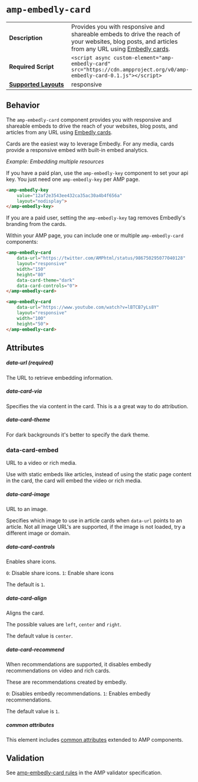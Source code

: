 <!--
Copyright 2018 The AMP HTML Authors. All Rights Reserved.

Licensed under the Apache License, Version 2.0 (the "License");
you may not use this file except in compliance with the License.
You may obtain a copy of the License at

      http://www.apache.org/licenses/LICENSE-2.0

Unless required by applicable law or agreed to in writing, software
distributed under the License is distributed on an "AS-IS" BASIS,
WITHOUT WARRANTIES OR CONDITIONS OF ANY KIND, either express or implied.
See the License for the specific language governing permissions and
limitations under the License.
-->

# <a name="`amp-embedly-card`"></a> `amp-embedly-card`

<table>
  <tr>
    <td width="40%"><strong>Description</strong></td>
    <td>Provides you with responsive and shareable embeds to drive the reach of your websites, blog posts, and articles from any URL using <a href="http://docs.embed.ly/docs/cards">Embedly cards</a>.</td>
  </tr>
  <tr>
    <td width="40%"><strong>Required Script</strong></td>
    <td><code>&lt;script async custom-element="amp-embedly-card" src="https://cdn.ampproject.org/v0/amp-embedly-card-0.1.js">&lt;/script></code></td>
  </tr>
  <tr>
    <td class="col-fourty"><strong><a href="https://www.ampproject.org/docs/guides/responsive/control_layout.html">Supported Layouts</a></strong></td>
    <td>responsive</td>
  </tr>
</table>

## Behavior

The `amp-embedly-card` component provides you with responsive and shareable embeds to drive the reach of your websites, 
blog posts, and articles from any URL using <a href="http://docs.embed.ly/docs/cards">Embedly cards</a>.

Cards are the easiest way to leverage Embedly. For any media, cards provide a responsive embed with built-in embed analytics.

*Example: Embedding multiple resources*

If you have a paid plan, use the `amp-embedly-key` component to set your api key. 
You just need one `amp-embedly-key` per AMP page.

```html
<amp-embedly-key
    value="12af2e3543ee432ca35ac30a4b4f656a"
    layout="nodisplay">
</amp-embedly-key>
```

If you are a paid user, setting the `amp-embedly-key` tag removes Embedly's branding from the cards.

Within your AMP page, you can include one or multiple `amp-embedly-card` components:

```html
<amp-embedly-card
    data-url="https://twitter.com/AMPhtml/status/986750295077040128"
    layout="responsive"
    width="150"
    height="80"
    data-card-theme="dark"
    data-card-controls="0">
</amp-embedly-card>

<amp-embedly-card
    data-url="https://www.youtube.com/watch?v=lBTCB7yLs8Y"
    layout="responsive"
    width="100"
    height="50">
</amp-embedly-card>
```

## Attributes

##### data-url (required)
  
The URL to retrieve embedding information. 

##### data-card-via

Specifies the via content in the card. This is a a great way to do attribution.

##### data-card-theme

For dark backgrounds it's better to specify the dark theme.

### data-card-embed

URL to a video or rich media. 

Use with static embeds like articles, instead of using the static page content in the card, 
the card will embed the video or rich media.

##### data-card-image

URL to an image.

Specifies which image to use in article cards when `data-url` points to an article.
Not all image URL's are supported, if the image is not loaded, try a different image or domain.

##### data-card-controls
	
Enables share icons.

`0`: Disable share icons.
`1`: Enable share icons

The default is `1`.

##### data-card-align

Aligns the card. 

The possible values are `left`, `center` and `right`.

The default value is `center`.

##### data-card-recommend

When recommendations are supported, it disables embedly recommendations on video and rich cards.

These are recommendations created by embedly.

`0`: Disables embedly recommendations.
`1`: Enables embedly recommendations.

The default value is `1`.
  
##### common attributes

This element includes [common attributes](https://www.ampproject.org/docs/reference/common_attributes) extended to AMP components.

## Validation
See [amp-embedly-card rules](https://github.com/ampproject/amphtml/blob/master/extensions/amp-embedly-card/validator-amp-embedly-card.protoascii) in the AMP validator specification.
